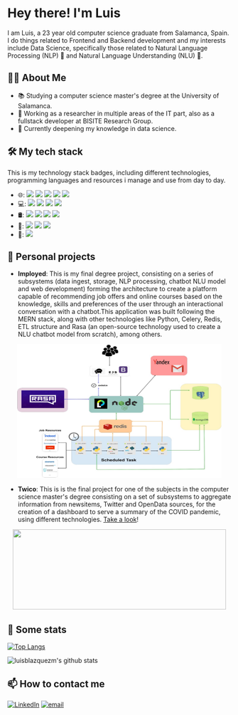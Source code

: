 # Hey there! I'm Luis

I am Luis, a 23 year old computer science graduate from Salamanca, Spain. I do things related to Frontend and Backend development and my interests include Data Science, specifically those related to Natural Language Processing (NLP) 🧠 and Natural Language Understanding (NLU) 🤖.

## 👨‍🎓 About Me
- 📚 Studying a computer science master's degree at the University of Salamanca.
- 💼 Working as a researcher in multiple areas of the IT part, also as a fullstack developer at BISITE Research Group.
- 🌱 Currently deepening my knowledge in data science.

## 🛠 My tech stack
This is my technology stack badges, including different technologies, programming languages and resources i manage and use from day to day.
- 🌐: <img src="https://img.shields.io/badge/react%20-%2320232a.svg?&style=for-the-badge&logo=react&logoColor=%2361DAFB" /> <img src="https://img.shields.io/badge/JavaScript-F7DF1E?&style=for-the-badge&logo=javascript&logoColor=white" /> <img src="https://img.shields.io/badge/node.js%20-%2343853D.svg?&style=for-the-badge&logo=node.js&logoColor=white" />  <img src="https://img.shields.io/badge/typescript%20-%23007ACC.svg?&style=for-the-badge&logo=typescript&logoColor=white" />  <img src="https://img.shields.io/badge/PHP-777BB4?&style=for-the-badge&logo=PHP&logoColor=white" />
- 💻: <img src="https://img.shields.io/badge/python%20-%2314354C.svg?&style=for-the-badge&logo=python&logoColor=white" /> <img src="https://img.shields.io/badge/Celery-%2337814A.svg?&style=for-the-badge&logo=Celery&logoColor=white"/> <img src="https://img.shields.io/badge/flask%20-%23000.svg?&style=for-the-badge&logo=flask&logoColor=white" /> <img src="https://img.shields.io/badge/java-%23ED8B00.svg?&style=for-the-badge&logo=java&logoColor=white" />
- 🛢: <img src="https://img.shields.io/badge/MongoDB-%234ea94b.svg?&style=for-the-badge&logo=mongodb&logoColor=white" /> <img src="https://img.shields.io/badge/postgres-%23316192.svg?&style=for-the-badge&logo=postgresql&logoColor=white" /> <img src="https://img.shields.io/badge/mysql-%2300f.svg?&style=for-the-badge&logo=mysql&logoColor=white" /> <img src="https://img.shields.io/badge/redis-%23DC382D.svg?&style=for-the-badge&logo=Redis&logoColor=white">
- 🔧: <img src="https://img.shields.io/badge/Git-%23F05032.svg?&style=for-the-badge&logo=Git&logoColor=white" /> <img src="https://img.shields.io/badge/Amazon%20AWS-%23232F3E.svg?&style=for-the-badge&logo=Amazon%20AWS&logoColor=white"> <img src="https://img.shields.io/badge/NGINX-%23269539.svg?&style=for-the-badge&logo=NGINX&logoColor=white" />
- 🧠: <img src="https://img.shields.io/badge/ScikitLearn-F7931E?logo=scikit-learn&logoColor=black&style=for-the-badge" />

## 🎯 Personal projects

- **Imployed**: This is my final degree project, consisting on a series of subsystems (data ingest, storage, NLP processing, chatbot NLU model and web development) forming the architecture to create a platform capable of recommending job offers and online courses based on the knowledge, skills and preferences of the user through an interactional conversation with a chatbot.This application was built following the MERN stack, along with other technologies like Python, Celery, Redis, ETL structure and Rasa (an open-source technology used to create a NLU chatbot model from scratch), among others.
<p align="center">
  <img width="460" height="300" src="https://github.com/luisblazquezm/luisblazquezm/blob/master/imployed_architecture.jpg">
</p>

- **Twico**: This is is the final project for one of the subjects in the computer science master's degree consisting on a set of subsystems to aggregate information from newsitems, Twitter and OpenData sources, for the creation of a dashboard to serve a summary of the COVID pandemic, using different technologies. <a href="https://github.com/luisblazquezm/TwiCo">Take a look</a>!
<p align="center">
  <img width="480" height="180" src="https://github.com/luisblazquezm/TwiCo/blob/master/soa-web-app/vue-web/public/img/architecture.png">
</p>

## 🚀 Some stats
  [![Top Langs](https://github-readme-stats.vercel.app/api/top-langs/?username=luisblazquezm&layout=compact&hide=Ada,Makefile,HTML,CSS&langs_count=20)](https://github.com/anuraghazra/github-readme-stats)

  ![luisblazquezm's github stats](https://github-readme-stats.vercel.app/api?username=luisblazquezm&count_private=true&include_all_commits=true&show_icons=true)

## 📫 How to contact me

<p>
<a href="https://www.linkedin.com/in/luis-blazquez-mi%C3%B1ambres-167947192/"><img alt="LinkedIn" src="https://img.shields.io/badge/linkedin-%230077B5.svg?&style=for-the-badge&logo=linkedin&logoColor=white"></a>
<a href="mailto:luisblazquezm@usal.es"><img alt="email" src="https://img.shields.io/badge/gmail-%23D14836.svg?&style=for-the-badge&logo=gmail&logoColor=white"></a>
</p>
